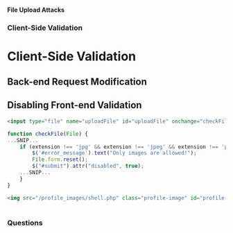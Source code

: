#### 

#### File Upload Attacks

### Client-Side Validation

# Client-Side Validation

## Back-end Request Modification

## Disabling Front-end Validation

```html
<input type="file" name="uploadFile" id="uploadFile" onchange="checkFile(this)" accept=".jpg,.jpeg,.png">
```

```javascript
function checkFile(File) {
...SNIP...
    if (extension !== 'jpg' && extension !== 'jpeg' && extension !== 'png') {
        $('#error_message').text("Only images are allowed!");
        File.form.reset();
        $("#submit").attr("disabled", true);
    ...SNIP...
    }
}
```

```html
<img src="/profile_images/shell.php" class="profile-image" id="profile-image">
```

# 

# 

### Questions

